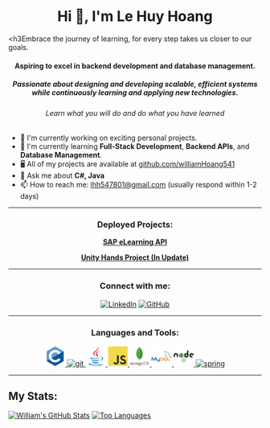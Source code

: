 <h1 align="center">Hi 👋, I'm Le Huy Hoang</h1> 

<h3Embrace the journey of learning, for every step takes us closer to our goals.
<h4 align="center">Aspiring to excel in backend development and database management.</h4>
<h5 align="center">Passionate about designing and developing scalable, efficient systems while continuously learning and applying new technologies.</h5>
<h6 align="center">Learn what you will do and do what you have learned</h6>


- 🌟 I'm currently working on exciting personal projects.
- 🌱 I'm currently learning **Full-Stack Development**, **Backend APIs**, and **Database Management**.
- 🖥️ All of my projects are available at [github.com/williamHoang541](https://github.com/williamHoang541)
- 💬 Ask me about **C#, Java**
- 📫 How to reach me: lhh547801@gmail.com (usually respond within 1-2 days)

---

<h3 align="center">Deployed Projects:</h3>
<p align="center"><a href="https://swdsapelearningapi.azurewebsites.net/index.html" target="_blank"><strong>SAP eLearning API</strong></a></p>
<p align="center"><a href="https://unityhandsapi.azurewebsites.net/index.html" target="_blank"><strong>Unity Hands Project (In Update)</strong></a></p>

---

<h3 align="center">Connect with me:</h3>
<p align="center">
<a href="https://www.linkedin.com/in/huy-ho%C3%A0ng-l%C3%AA-7a9931229/" target="_blank"><img align="center" src="https://img.shields.io/badge/LinkedIn-0A66C2?style=for-the-badge&logo=linkedin&logoColor=white" alt="LinkedIn" /></a>
<a href="https://github.com/williamHoang541" target="_blank"><img align="center" src="https://img.shields.io/badge/GitHub-181717?style=for-the-badge&logo=github&logoColor=white" alt="GitHub" /></a>
</p>

---

<h3 align="center">Languages and Tools:</h3>
<p align="center"> <a href="https://www.cprogramming.com/" target="_blank" rel="noreferrer"> <img src="https://raw.githubusercontent.com/devicons/devicon/master/icons/c/c-original.svg" alt="c" width="40" height="40"/> </a> 
<a href="https://git-scm.com/" target="_blank" rel="noreferrer"> <img src="https://www.vectorlogo.zone/logos/git-scm/git-scm-icon.svg" alt="git" width="40" height="40"/> </a> <a href="https://www.java.com" target="_blank" rel="noreferrer"> <img src="https://raw.githubusercontent.com/devicons/devicon/master/icons/java/java-original.svg" alt="java" width="40" height="40"/> </a> <a href="https://developer.mozilla.org/en-US/docs/Web/JavaScript" target="_blank" rel="noreferrer"> <img src="https://raw.githubusercontent.com/devicons/devicon/master/icons/javascript/javascript-original.svg" alt="javascript" width="40" height="40"/> </a> <a href="https://www.mongodb.com/" target="_blank" rel="noreferrer"> <img src="https://raw.githubusercontent.com/devicons/devicon/master/icons/mongodb/mongodb-original-wordmark.svg" alt="mongodb" width="40" height="40"/> </a> <a href="https://www.mysql.com/" target="_blank" rel="noreferrer"> <img src="https://raw.githubusercontent.com/devicons/devicon/master/icons/mysql/mysql-original-wordmark.svg" alt="mysql" width="40" height="40"/> </a> <a href="https://nodejs.org" target="_blank" rel="noreferrer"> <img src="https://raw.githubusercontent.com/devicons/devicon/master/icons/nodejs/nodejs-original-wordmark.svg" alt="nodejs" width="40" height="40"/> </a> <a href="https://spring.io/" target="_blank" rel="noreferrer"> <img src="https://www.vectorlogo.zone/logos/springio/springio-icon.svg" alt="spring" width="40" height="40"/> </a> </p>

---

## My Stats:

[![William's GitHub Stats](https://github-readme-stats.vercel.app/api?username=williamHoang541&show_icons=true&theme=radical)](https://github.com/anuraghazra/github-readme-stats)
[![Top Languages](https://github-readme-stats.vercel.app/api/top-langs/?username=williamHoang541&layout=compact&theme=radical)](https://github.com/anuraghazra/github-readme-stats)
